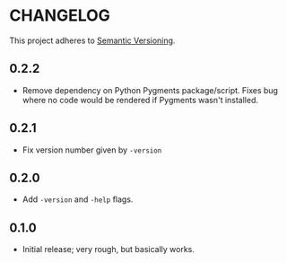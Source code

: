 # CHANGELOG

This project adheres to [Semantic Versioning](https://semver.org/).

## 0.2.2
* Remove dependency on Python Pygments package/script. Fixes bug where no code 
  would be rendered if Pygments wasn't installed.

## 0.2.1
* Fix version number given by `-version`

## 0.2.0
* Add `-version` and `-help` flags.

## 0.1.0
* Initial release; very rough, but basically works.
